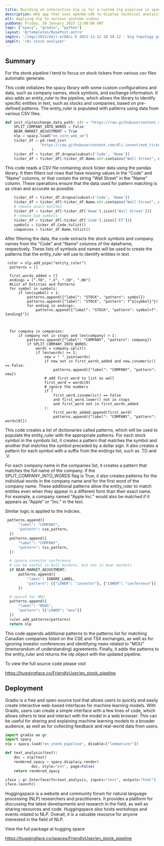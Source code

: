 ```yaml
---
title: Building an interactive nlp ui for a custom nlp pipeline in spacy
description: Web app that uses openbb-sdk to display technical analysis graphs for a given stock
alt: Applying nlp to various youtube videos
pubDate: Friday, 20 January 2023 13:00:00 GMT
tags: ["spacy", "gradio", "python"]
layout: '@/templates/BasePost.astro'
imgSrc: '/imgs/2022/dall-e/DALL·E 2022-12-12 20.50.12 - big topology graph with shapes with paper straws.png'
imgAlt: 'rbc stock analyzer'
---
```



## Summary

For the stonk pipeline I tend to focus on stock tickers from various csv files automatic generate.

This code initializes the spacy library with some custom configurations and data, such as company names, stock symbols, and exchange information. It also adds an entity_ruler to the pipeline, which allows the library to identify specific entities in text, such as stocks and companies, based on pre-defined patterns. The entity_ruler is populated with patterns using data from various CSV files.

```python
def init_nlp(exchange_data_path: str = "https://raw.githubusercontent.com/dli-invest/fin_news_nlp/main/nlp_articles/core/data/exchanges.tsv", indicies_data_path: str = "https://raw.githubusercontent.com/dli-invest/fin_news_nlp/main/nlp_articles/core/data/indicies.tsv"):
    SPLIT_COMPANY_INTO_WORDS = False
    BEAR_MARKET_ADJUSTMENT = True
    nlp = spacy.load("en_core_web_sm")
    ticker_df = pd.read_csv(
                "https://raw.githubusercontent.com/dli-invest/eod_tickers/main/data/us.csv"
            )
    ticker_df = ticker_df.dropna(subset=['Code', 'Name'])
    ticker_df = ticker_df[~ticker_df.Name.str.contains("Wall Street", na=False)]
```

This code reads a CSV file containing stock ticker data using the pandas library. It then filters out rows that have missing values in the "Code" and "Name" columns, or that contain the string "Wall Street" in the "Name" column. These operations ensure that the data used for pattern matching is as clean and accurate as possible.

```python
    ticker_df = ticker_df.dropna(subset=['Code', 'Name'])
    ticker_df = ticker_df[~ticker_df.Name.str.contains("Wall Street", na=False)]
    # remove exact matches
    ticker_df = ticker_df[~ticker_df['Name'].isin(['Wall Street'])]
    # remove bad symbols
    ticker_df = ticker_df[~ticker_df['Code'].isin(['ET'])]
    symbols = ticker_df.Code.tolist()
    companies = ticker_df.Name.tolist()
```

After filtering the data, the code extracts the stock symbols and company names from the "Code" and "Name" columns of the dataframe, respectively. These lists of symbols and names will be used to create the patterns that the entity_ruler will use to identify entities in text.

```
 ruler = nlp.add_pipe("entity_ruler")
  patterns = []

  first_words_added = []
  endings = [".TO", ".V", ".CN", ".HK"]
  #List of Entities and Patterns
  for symbol in symbols:
      if len(symbol) > 1:
          patterns.append({"label": "STOCK", "pattern": symbol})
          patterns.append({"label": "STOCK", "pattern": f"${symbol}"})
          for ending in endings:
              patterns.append({"label": "STOCK", "pattern": symbol+f".{ending}"})



  for company in companies:
      if company not in stops and len(company) > 1:
          patterns.append({"label": "COMPANY", "pattern": company})
          if SPLIT_COMPANY_INTO_WORDS:
              words = company.split()
              if len(words) >= 1:
                  new = " ".join(words)
                  if new not in first_words_added and new.isnumeric() == False:
                      patterns.append({"label": "COMPANY", "pattern": new})
                  # add first word to list as well
                  first_word = words[0]
                  # ignore the numbers
                  if (
                      first_word.isnumeric() == False
                      and first_word.lower() not in stops
                      and first_word not in first_words_added
                  ):
                      first_words_added.append(first_word)
                      patterns.append({"label": "COMPANY", "pattern": words[0]})
```

This code creates a list of dictionaries called patterns, which will be used to populate the entity_ruler with the appropriate patterns. For each stock symbol in the symbols list, it creates a pattern that matches the symbol and another that matches the symbol preceded by a dollar sign. It also creates a pattern for each symbol with a suffix from the endings list, such as .TO and .V.

For each company name in the companies list, it creates a pattern that matches the full name of the company. If the SPLIT_COMPANY_INTO_WORDS flag is True, it also creates patterns for the individual words in the company name and for the first word of the company name. These additional patterns allow the entity_ruler to match entities even when they appear in a different form than their exact name. For example, a company named "Apple Inc." would also be matched if it appears as "Apple" or "Inc." in the text.


Similar logic is applied to the indicies.

```python
 patterns.append({
      "label": "COMPANY",
      "pattern": cse_pattern,
  })
  patterns.append({
      "label": "COMPANY",
      "pattern": tsx_pattern,
  })

  # ignore investor conference
  # can be useful in bull markets, but not in bear markets
  if BEAR_MARKET_ADJUSTMENT:
      patterns.append({
          "label": IGNORE_LABEL,
          "pattern": [{"LOWER": "investor"}, {"LOWER": "conference"}]
      })

  # search for MOU
  patterns.append({
      "label": "NEWS",
      "pattern": [{"LOWER": "mou"}]
  })
  ruler.add_patterns(patterns)
  return nlp
```

This code appends additional patterns to the patterns list for matching Canadian companies listed on the CSE and TSX exchanges, as well as for ignoring investor conferences and identifying news related to "MOU" (memorandum of understanding) agreements. Finally, it adds the patterns to the entity_ruler and returns the nlp object with the updated pipeline.

To view the full source code please visit

https://huggingface.co/FriendlyUser/en_stonk_pipeline

## Deployment
Gradio is a free and open-source tool that allows users to quickly and easily create interactive web-based interfaces for machine learning models. With Gradio, users can create a simple interface with a few lines of code, which allows others to test and interact with the model in a web browser. This can be useful for sharing and explaining machine learning models to a broader audience, as well as for collecting feedback and real-world data from users.


```python
import gradio as gr
import spacy
nlp = spacy.load("en_stonk_pipeline", disable=["lemmatizer"])

def text_analysis(text):
    doc = nlp(text)
    rendered_spacy = spacy.displacy.render(
            doc, style="ent", page=False)
    return rendered_spacy

iface = gr.Interface(fn=text_analysis, inputs="text", outputs="html")
iface.launch()
```

Huggingspace is a website and community forum for natural language processing (NLP) researchers and practitioners. It provides a platform for discussing the latest developments and research in the field, as well as sharing resources and code. Huggingspace also hosts workshops and events related to NLP. Overall, it is a valuable resource for anyone interested in the field of NLP.


View the full package at hugging space

https://huggingface.co/spaces/FriendlyUser/en_stonk_pipeline
